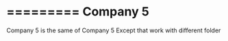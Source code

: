 =========
Company 5
=========

Company 5 is the same of Company 5
Except that work with different folder

